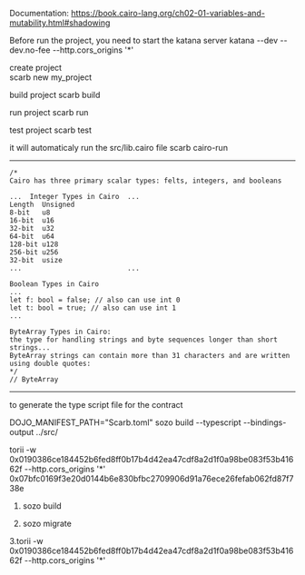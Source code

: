 Documentation: https://book.cairo-lang.org/ch02-01-variables-and-mutability.html#shadowing

Before run the project, you need to start the katana server
katana --dev --dev.no-fee --http.cors_origins '*'


create project  
scarb new my_project

build project
scarb build

run project
scarb run

test project
scarb test


it will automaticaly run the src/lib.cairo file
scarb cairo-run




-----------------------------------------
    /*
    Cairo has three primary scalar types: felts, integers, and booleans

    ...  Integer Types in Cairo  ...
    Length	Unsigned
    8-bit	u8
    16-bit	u16
    32-bit	u32
    64-bit	u64
    128-bit	u128
    256-bit	u256
    32-bit	usize
    ...                          ...

    Boolean Types in Cairo
    ...
    let f: bool = false; // also can use int 0
    let t: bool = true; // also can use int 1
    ...

    ByteArray Types in Cairo:
    the type for handling strings and byte sequences longer than short strings...
    ByteArray strings can contain more than 31 characters and are written using double quotes:
    */
    // ByteArray
-----------------------------------------


to generate the type script file for the contract

DOJO_MANIFEST_PATH="Scarb.toml" sozo build --typescript --bindings-output ../src/

torii -w 0x0190386ce184452b6fed8ff0b17b4d42ea47cdf8a2d1f0a98be083f53b41662f --http.cors_origins '*'
0x07bfc0169f3e20d0144b6e830bfbc2709906d91a76ece26fefab062fd87f738e




1. sozo build

2. sozo migrate

3.torii -w 0x0190386ce184452b6fed8ff0b17b4d42ea47cdf8a2d1f0a98be083f53b41662f --http.cors_origins '*'
